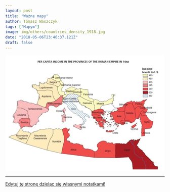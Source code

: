 ```yaml
---
layout: post
title: "Ważne mapy"
author: Tomasz Waszczyk
tags: ["Mapym"]
image: img/others/countries_density_1918.jpg
date: "2018-05-06T23:46:37.121Z"
draft: false
---
```


!["Per capita income in the provinces of the roman empire, 14 n.e.](./img/others/rome.jpg)

---

<a href="https://github.com/TomaszWaszczyk/historia.waszczyk.com/edit/master/src/content/maps.md" target="_blank">Edytuj tę stronę dzieląc się własnymi notatkami!</a>
